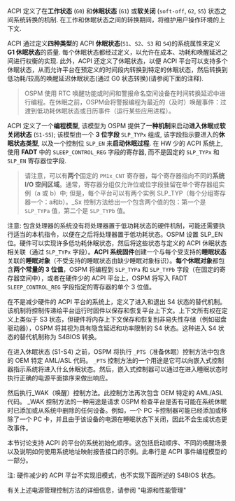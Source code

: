 
ACPI 定义了在**工作状态** (`G0`) 和**休眠状态** (`G1`) 或**软关闭** (`soft-off`, `G2`, `S5`) 状态之间系统转换的机制. 在工作和休眠状态之间的转换期间，将维护用户操作环境的上下文. 

ACPI 通过定义**四种类型**的 ACPI **休眠状态**(`S1`、`S2`、`S3` 和 `S4`)的系统属性来定义 **G1 休眠状态**的质量. 每个休眠状态都经过定义，以允许在成本、功耗和唤醒延迟之间进行权衡的实现. 此外，ACPI 还定义了休眠状态，以便 ACPI 平台可以支持多个休眠状态，从而允许平台在预定义的时间段内转换到特定的休眠状态，然后转换到低功耗/较高的唤醒延迟休眠状态(通过 G0 状态转换)(请参阅下面的注释).

> OSPM 使用 RTC 唤醒功能或时间和警报命名空间设备在时间转换延迟中进行编程。在休眠之前，OSPM会将警报编程为最近的（及时）唤醒事件：过渡到低功耗休眠状态或日历事件（运行某些应用进程）。

ACPI 定义了一个**编程模型**, 该模型为 OSPM 提供了**一种机制**来启动**进入休眠**或**软关闭状态** (`S1-S5`); 该模型由一个 **3 位字段** `SLP_TYPx` 组成, 该字段指示要进入的**休眠状态类型**, 以及一个控制位 `SLP_EN` 来**启动休眠过程**. 在 HW 少的 ACPI 系统上, 使用 **FADT** 中的 `SLEEP_CONTROL_REG` 字段的寄存器, 而不是固定的 `SLP_TYPx` 和 `SLP_EN` 寄存器位字段.

> 请注意，可以有**两个**固定的 `PM1x_CNT` 寄存器，每个寄存器指向不同的**系统 I/O 空间区域**。通常，寄存器分组仅允许位或位字段驻留在单个寄存器组实例（a 或 b）中; 但是，每个平台可以有两个实例 SLP_TYP（每个分组寄存器一个：a和b）。\_Sx 控制方法给出一个包含两个值的包：第一个是 `SLP_TYPa` 值，第二个是 `SLP_TYPb` 值。

注意: 包含处理器的系统没有将处理器置于低功耗状态的硬件机制，可能还需要执行适当的本机指令，以便在之后将处理器置于低功耗状态。OSPM 设置 SLP_EN 位。硬件可以实现许多低功耗休眠状态，然后将这些状态与定义的 ACPI 休眠状态相关联（通过 `SLP_TYPx` 字段）。**ACPI 系统固件**创建一个与每个受支持的**睡眠状态**关联的**睡眠对象**（不受支持的睡眠状态由缺少睡眠对象标识）。**每个休眠对象**都包含**两个常量的 3 位值**，OSPM 将编程到 `SLP_TYPa` 和 `SLP_TYPb` 字段（在固定的寄存器空间中），或者在硬件少的 ACPI 平台上，OSPM 将写入 FADT `SLEEP_CONTROL_REG` 字段指定的寄存器的单个 3 位值。

在不是减少硬件的 ACPI 平台的系统上，定义了进入和退出 S4 状态的替代机制。该机制将控制传递给平台运行时固件以保存和恢复平台上下文。上下文所有权在定义上类似于 S3 状态，但硬件将内存上下文保存和恢复到非易失性存储（例如磁盘驱动器），OSPM 将其视为具有隐含延迟和功率限制的 S4 状态。这种进入 S4 状态的替代机制称为 S4BIOS 转换。

在进入休眠状态 (S1-S4) 之前，OSPM 将执行 `_PTS`（准备休眠）控制方法中包含的 OEM 特定 AML/ASL 代码。 `_PTS` 控制方法的一个用途是它可以向嵌入式控制器指示系统将进入什幺休眠状态。然后，嵌入式控制器可以通过在进入睡眠状态时执行正确的电源平面排序来做出响应。

然后执行_WAK（唤醒）控制方法。此控制方法再次包含 OEM 特定的 AML/ASL 代码。 _WAK 控制方法的一种用途是请求 OSPM 检查平台是否有可能在系统休眠时已添加或从系统中删除的任何设备。例如，一个 PC 卡控制器可能已经添加或移除了一个 PC 卡，并且由于该设备的电源在睡眠状态下关闭，因此不会生成状态更改事件。

本节讨论支持 ACPI 的平台的系统初始化顺序。这包括启动顺序、不同的唤醒场景以及说明如何使用系统地址映射报告接口的示例。此串行是 ACPI 事件编程模型的一部分。

注: 硬件减少的 ACPI 平台不实现旧模式，也不实现下面所述的 S4BIOS 状态。

有关上述电源管理控制方法的详细信息，请参阅 "电源和性能管理"
